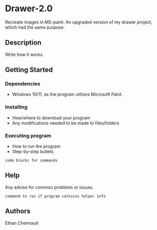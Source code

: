 # Drawer-2.0

Recreate images in MS-paint. An upgraded version of my drawer project, which had the same purpose.

## Description

Write how it works.

## Getting Started

### Dependencies

- Windows 10/11, as the program utilizes Microsoft Paint.

### Installing

- How/where to download your program
- Any modifications needed to be made to files/folders

### Executing program

- How to run the program
- Step-by-step bullets

```
code blocks for commands
```

## Help

Any advise for common problems or issues.

```
command to run if program contains helper info
```

## Authors

Ethan Chennault
